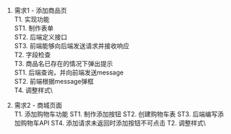 1. 需求1 - 添加商品页\
    T1. 实现功能\
        ST1. 制作表单\
        ST2. 后端定义接口\
        ST3. 前端能够向后端发送请求并接收响应\
    T2. 字段检查\
    T3. 商品名已存在的情况下弹出提示\
        ST1. 后端查询，并向前端发送message\
        ST2. 前端根据message弹框\
    T4. 调整样式\

2. 需求2 - 商城页面\
    T1. 添加购物车功能
        ST1. 制作添加按钮
        ST2. 创建购物车表
        ST3. 后端编写添加购物车API
        ST4. 添加请求未返回时添加按钮不可点击
    T2. 调整样式\
